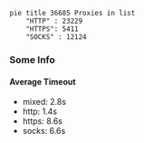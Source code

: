 
```mermaid
pie title 36685 Proxies in list
    "HTTP" : 23229
    "HTTPS": 5411
    "SOCKS" : 12124
```

### Some Info
#### Average Timeout

- mixed: 2.8s
- http: 1.4s
- https: 8.6s
- socks: 6.6s